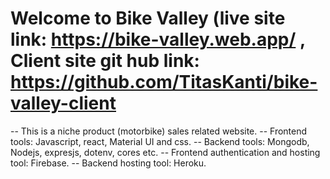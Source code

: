 # Welcome to Bike Valley (live site link: https://bike-valley.web.app/ , Client site git hub link: https://github.com/TitasKanti/bike-valley-client

-- This is a niche product (motorbike) sales related website.
-- Frontend tools: Javascript, react,  Material UI and css.
-- Backend tools: Mongodb, Nodejs, expresjs, dotenv, cores etc.
-- Frontend authentication and hosting tool: Firebase.
-- Backend hosting tool: Heroku.
